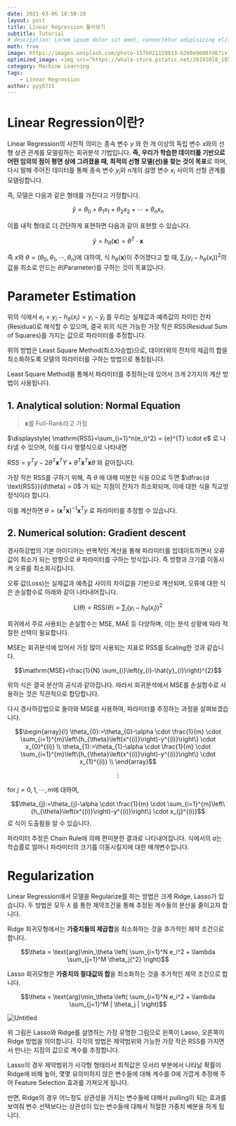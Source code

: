 ```yaml
---
date: 2021-03-06 18:50:28
layout: post
title: Linear Regression 톺아보기
subtitle: Tutorial
# description: Lorem ipsum dolor sit amet, consectetur adipisicing elit, sed do eiusmod tempor incididunt ut labore et dolore magna aliqua.
math: true
image: https://images.unsplash.com/photo-1576021159913-b260e9608fd6?ixid=MXwxMjA3fDB8MHxwaG90by1wYWdlfHx8fGVufDB8fHw%3D&ixlib=rb-1.2.1&auto=format&fit=crop&w=634&q=80
optimized_image: <img src="https://whale-store.pstatic.net/20191018_185/1571377428676eshFs_JPEG/whale_img02.jpg?type=f120_76"  width="120" height="60">
category: Machine Learning
tags:
    - Linear Regression
author: pyy0715
---
```


# Linear Regression이란?

Linear Regression의 사전적 의미는 종속 변수 $y$ 와 한 개 이상의 독립 변수 $x$와의 선형 상관 관계를 모델링하는 회귀분석 기법입니다. **즉, 우리가 학습한 데이터를 기반으로 어떤 임의의 점이 평면 상에 그려졌을 때, 최적의 선형 모델(선)을 찾는 것이 목표**로 하며, 다시 말해 주어진 데이터를 통해 종속 변수 $y_i$와 $n$개의 설명 변수 $x_i$ 사이의 선형 관계를 모델링합니다. 

즉, 모델은 다음과 같은 형태를 가진다고 가정합니다.

$$\widehat{y}=\theta_{0}+\theta_{1} x_{1}+\theta_{2} x_{2}+\cdots+\theta_{n}x_{n}$$

이를 내적 형태로 더 간단하게 표현하면 다음과 같이 표현할 수 있습니다.

$$\widehat{y}=h_{\theta}(\textbf{x})=\theta^{T}\cdot\textbf{x}$$

즉 $x$와 ${\theta}=\left(\theta_{0}, \theta_{1}, \cdots, \theta_{n}\right)$에 대하여, 식 $h_{\theta}(\textbf{x})$이 주어졌다고 할 때, $\sum_{i}\left(y_{i}-h_{\theta}({x_i})\right)^{2}$의 값을 최소로 만드는 ${\theta}$(Parameter)를 구하는 것이 목표입니다.

# Parameter Estimation
위의 식에서 $e_{i} = y_{i}-h_{\theta}({x_i}) = y_{i}-\hat{y}_{i}$ 를 우리는 실제값과 예측값의 차이인 잔차(Residual)로 해석할 수 있으며, 결국 위의 식은 가능한 가장 작은 RSS(Residual Sum of Squares)를 가지는 값으로 파라미터를 추정합니다. 

위의 방법은 Least Square Method(최소자승법)으로, 데이터와의 잔차의 제곱의 합을 최소화하도록 모델의 파라미터를 구하는 방법으로 통칭됩니다.

Least Square Method을 통해서 파라미터를 추정하는데 있어서 크게 2가지의 계산 방법이 사용됩니다.

## 1. Analytical solution: Normal Equation
> $\textbf{x}$를 Full-Rank라고 가정

$\displaystyle{ \mathrm{RSS}=\sum_{i=1}^n(e_i)^2} = {e}^{T} \cdot e$ 로 나타낼 수 있으며, 이를 다시 행렬식으로 나타내면 

$\mathrm{RSS} = y^{T}y -2\theta^{T} \textbf{x}^{T}Y + \theta^{T}\textbf{x}^{T}\textbf{x} \theta$ 와 같아집니다.

가장 작은 RSS를 구하기 위해, 즉 ${\theta}$ 에 대해 미분한 식을 0으로 두면 $\dfrac{d \text{RSS}}{d\theta} = 0$ 가 되는 지점이 잔차가 최소화되며, 이에 대한 식을 직교방정식이라 합니다. 

이를 계산하면 $\theta=\left(\textbf{x}^{T}\textbf{x}\right)^{-1}\textbf{x}^{T} y$ 로 파라미터를 추정할 수 있습니다.

## 2. Numerical solution: Gradient descent

경사하강법의 기본 아이디어는 반복적인 계산을 통해 파라미터를 업데이트하면서 오류 값이 최소가 되는 방향으로 $\theta$ 파라미터를 구하는 방식입니다. 즉 방향과 크기를 이동시켜 오류를 최소화시킵니다. 

오류 값(Loss)는 실제값과 예측값 사이의 차이값을 기반으로 계산되며, 오류에 대한 식은 손실함수로 아래와 같이 나타내어집니다.

$$\mathrm{L}(\theta) = \mathrm{RSS}(\theta) = \sum_{i}\left(y_{i}-h_{\theta}({x_i})\right)^{2}$$

회귀에서 주로 사용되는 손실함수는 MSE, MAE 등 다양하며, 이는 분석 상황에 따라 적절한 선택이 필요합니다. 

MSE는 회귀분석에 있어서 가장 많이 사용되는 지표로 RSS를 Scaling한 것과 같습니다. 

$$\mathrm{MSE}=\frac{1}{N} \sum_{i}\left(y_{i}-\hat{y}_{i}\right)^{2}$$

위의 식은 결국 분산의 공식과 같아집니다. 따라서 회귀분석에서 MSE를 손실함수로 사용하는 것은 직관적으로 합당합니다. 

다시 경사하강법으로 돌아와 MSE를 사용하여, 파라미터를 추정하는 과정을 살펴보겠습니다.

$$\begin{array}{l}
\theta_{0}:=\theta_{0}-\alpha \cdot \frac{1}{m} \cdot \sum_{i=1}^{m}\left\{h_{\theta}\left(x^{(i)}\right)-y^{(i)}\right\} \cdot x_{0}^{(i)} \\
\theta_{1}:=\theta_{1}-\alpha \cdot \frac{1}{m} \cdot \sum_{i=1}^{m}\left\{h_{\theta}\left(x^{(i)}\right)-y^{(i)}\right\} \cdot x_{1}^{(i)} \\
\end{array}$$

$$ \vdots $$

$\text { for } j=0,1, \cdots, m$에 대하여, 

$$\theta_{j}:=\theta_{j}-\alpha \cdot \frac{1}{m} \cdot \sum_{i=1}^{m}\left\{h_{\theta}\left(x^{(i)}\right)-y^{(i)}\right\} \cdot x_{j}^{(i)}$$ 로 식이 도출됨을 알 수 있습니다. 

파라미터 추정은 Chain Rule에 의해 편미분한 결과로 나타내어집니다. 식에서의  $a$는 학습률로 얼마나 파라미터의 크기를 이동시킬지에 대한 매개변수입니다.

# Regularization

Linear Regression애서 모델을 Regularize를 하는 방법은 크게 Ridge, Lasso가 있습니다. 두 방법은 모두 $\lambda$ 를 통한 제약조건을 통해 추정된 계수들의 분산을 줄이고자 합니다.

Ridge 회귀모형에서는 **가중치들의 제곱합**을 최소화하는 것을 추가적인 제약 조건으로 합니다.

$$\theta = \text{arg}\min_\theta \left( \sum_{i=1}^N e_i^2 + \lambda \sum_{j=1}^M \theta_j{^2} \right)$$

Lasso 회귀모형은 **가중치의 절대값의 합**을 최소화하는 것을 추가적인 제약 조건으로 합니다.

$$\theta = \text{arg}\min_\theta \left( \sum_{i=1}^N e_i^2 + \lambda \sum_{j=1}^M | \theta_j | \right)$$


![Untitled](https://user-images.githubusercontent.com/47301926/110247503-f0bf3800-7faf-11eb-8106-5fb00f1441be.png)

위 그림은 Lasso와 Ridge를 설명하는 가장 유명한 그림으로 왼쪽이 Lasso, 오른쪽이 Ridge 방법을 의미합니다. 각각의 방법은 제약범위와 가능한 가장 작은 RSS를 가지면서 만나는 지점의 값으로 계수를 추정합니다.

Lasso의 경우 제약범위가 사각형 형태라서 최적값은 모서리 부분에서 나타날 확률이 Ridge에 비해 높아, 몇몇 유의미하지 않은 변수들에 대해 계수를 0에 가깝게 추정해 주어 Feature Selection 효과를 가져오게 됩니다. 

반면, Ridge의 경우 어느정도 상관성을 가지는 변수들에 대해서 pulling이 되는 효과를 보여줘 변수 선택보다는 상관성이 있는 변수들에 대해서 적절한 가중치 배분을 하게 됩니다.